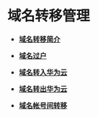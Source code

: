 # 域名转移管理<a name="domain_ug_350000"></a>

-   **[域名转移简介](域名转移简介.md)**  

-   **[域名过户](域名过户.md)**  

-   **[域名转入华为云](域名转入华为云.md)**  

-   **[域名转出华为云](域名转出华为云.md)**  

-   **[域名帐号间转移](域名帐号间转移.md)**  


